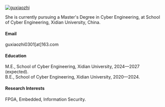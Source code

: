 

[![guxiaozhi](https://img.shields.io/badge/guxiaozhi-github-blue?logo=github)](https://github.com/breathe10086)

She is currently pursuing a Master's Degree in Cyber Engineering, at School of Cyber Engineering, Xidian University, China.

#### Email
guxiaozhi0301[at]163.com

#### Education
M.E., School of Cyber Engineering, Xidian University, 2024—2027 (expected).\
B.E., School of Cyber Engineering, Xidian University, 2020—2024.

#### Research Interests
FPGA, Embedded, Information Security.

